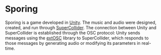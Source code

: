 # Sporing

Sporing is a game developed in [Unity](https://unity.com/). The music and audio were designed, created, and run through [SuperCollider](https://supercollider.github.io/). The connection between Unity and SuperCollider is established through the OSC protocol: Unity sends messages using the [extOSC](https://github.com/Iam1337/extOSC) library to SuperCollider, which responds to those messages by generating audio or modifying its parameters in real-time.
